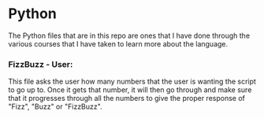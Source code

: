 # Python
The Python files that are in this repo are ones that I have done through the various courses that I have taken to learn more about the language.

### FizzBuzz - User:
This file asks the user how many numbers that the user is wanting the script to go up to. Once it gets that number, it will then go through and make sure that it progresses through all the numbers to give the proper response of "Fizz", "Buzz" or "FizzBuzz".

 
